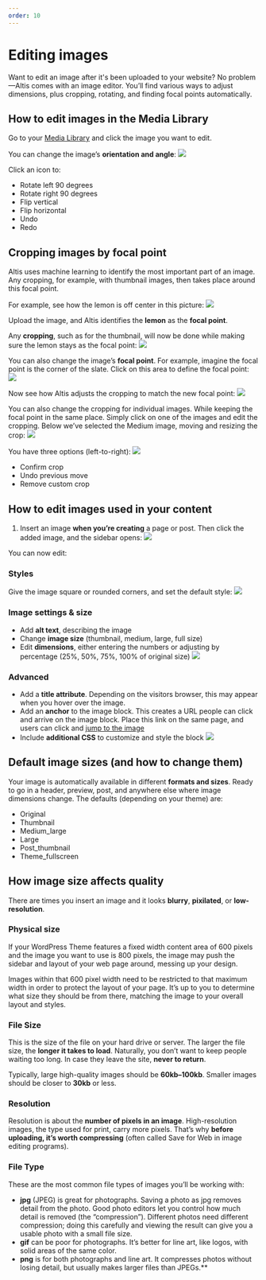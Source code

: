 ```yaml
---
order: 10
---
```


# Editing images

Want to edit an image after it's been uploaded to your website? No problem—Altis comes with an image editor. You’ll find various ways to adjust dimensions, plus cropping, rotating, and finding focal points automatically.  

## How to edit images in the Media Library

Go to your [Media Library](global-media-library.md) and click the image you want to edit.

You can change the image’s **orientation and angle**:
![](../assets/editing-images-image7.png)

Click an icon to:
- Rotate left 90 degrees
- Rotate right 90 degrees
- Flip vertical
- Flip horizontal
- Undo
- Redo

## Cropping images by focal point

Altis uses machine learning to identify the most important part of an image. Any cropping, for example, with thumbnail images, then takes place around this focal point. 

For example, see how the lemon is off center in this picture:
![](../assets/editing-images-image9.jpg)

Upload the image, and Altis identifies the **lemon** as the **focal point**.

Any **cropping**, such as for the thumbnail, will now be done while making sure the lemon stays as the focal point:
![](../assets/editing-images-image3.png)

You can also change the image’s **focal point**. For example, imagine the focal point is the corner of the slate. Click on this area to define the focal point:
![](../assets/editing-images-image2.png)

Now see how Altis adjusts the cropping to match the new focal point:
![](../assets/editing-images-image6.png)

You can also change the cropping for individual images. While keeping the focal point in the same place. Simply click on one of the images and edit the cropping. Below we’ve selected the Medium image, moving and resizing the crop:
![](../assets/editing-images-image4.png)

You have three options (left-to-right):
![](../assets/editing-images-image8.png)

- Confirm crop
- Undo previous move
- Remove custom crop

## How to edit images used in your content 

1. Insert an image **when you’re creating** a page or post. Then click the added image, and the sidebar opens:
![](../assets/editing-images-image1.png)

You can now edit:

### Styles

Give the image square or rounded corners, and set the default style:
![](../assets/editing-images-image5.png)

### Image settings & size

- Add **alt text**, describing the image
- Change **image size** (thumbnail, medium, large, full size)
- Edit **dimensions**, either entering the numbers or adjusting by percentage (25%, 50%, 75%, 100% of original size)
![](../assets/editing-images-image11.png)

### Advanced

- Add a **title attribute**. Depending on the visitors browser, this may appear when you hover over the image.
- Add an **anchor** to the image block. This creates a URL people can click and arrive on the image block. Place this link on the same page, and users can click and [jump to the image](https://wordpress.org/support/article/page-jumps/)
- Include **additional CSS** to customize and style the block
![](../assets/editing-images-image10.png)

## Default image sizes (and how to change them)

Your image is automatically available in different **formats and sizes**. Ready to go in a header, preview, post, and anywhere else where image dimensions change. The defaults (depending on your theme) are:

- Original 
- Thumbnail
- Medium_large
- Large
- Post_thumbnail
- Theme_fullscreen

## How image size affects quality

There are times you insert an image and it looks **blurry**, **pixilated**, or **low-resolution**.

### Physical size

If your WordPress Theme features a fixed width content area of 600 pixels and the image you want to use is 800 pixels, the image may push the sidebar and layout of your web page around, messing up your design. 

Images within that 600 pixel width need to be restricted to that maximum width in order to protect the layout of your page. It’s up to you to determine what size they should be from there, matching the image to your overall layout and styles.

### File Size

This is the size of the file on your hard drive or server. The larger the file size, the **longer it takes to load**. Naturally, you don’t want to keep people waiting too long. In case they leave the site, **never to return**. 

Typically, large high-quality images should be **60kb–100kb**. Smaller images should be closer to **30kb** or less.

### Resolution

Resolution is about the **number of pixels in an image**. High-resolution images, the type used for print, carry more pixels. That’s why **before uploading, it’s worth compressing** (often called Save for Web in image editing programs).

### File Type

These are the most common file types of images you’ll be working with:

- **jpg** (JPEG) is great for photographs. Saving a photo as jpg removes detail from the photo. Good photo editors let you control how much detail is removed (the “compression”). Different photos need different compression; doing this carefully and viewing the result can give you a usable photo with a small file size.
- **gif** can be poor for photographs. It’s better for line art, like logos, with solid areas of the same color.
- **png** is for both photographs and line art. It compresses photos without losing detail, but usually makes larger files than JPEGs.**
